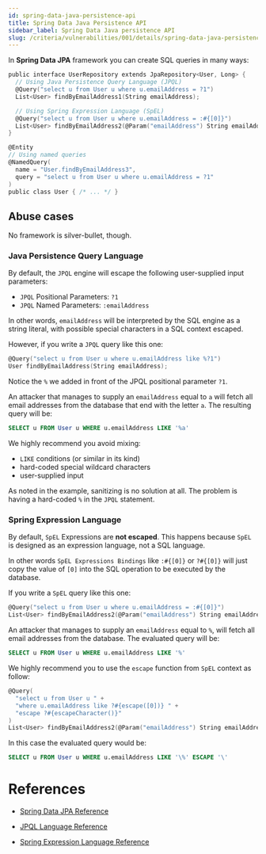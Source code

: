 ```yaml
---
id: spring-data-java-persistence-api
title: Spring Data Java Persistence API
sidebar_label: Spring Data Java persistence API
slug: /criteria/vulnerabilities/001/details/spring-data-java-persistence-api
---
```


In **Spring Data JPA** framework
you can create SQL queries in many ways:

```c {3,7,15}
public interface UserRepository extends JpaRepository<User, Long> {
  // Using Java Persistence Query Language (JPQL)
  @Query("select u from User u where u.emailAddress = ?1")
  List<User> findByEmailAddress1(String emailAddress);

  // Using Spring Expression Language (SpEL)
  @Query("select u from User u where u.emailAddress = :#{[0]}")
  List<User> findByEmailAddress2(@Param("emailAddress") String emailAddress);
}

@Entity
// Using named queries
@NamedQuery(
  name = "User.findByEmailAddress3",
  query = "select u from User u where u.emailAddress = ?1"
)
public class User { /* ... */ }
```

## Abuse cases

No framework is silver-bullet, though.

### Java Persistence Query Language

By default,
the `JPQL` engine will escape
the following user-supplied input parameters:
- `JPQL` Positional Parameters: `?1`
- `JPQL` Named Parameters: `:emailAddress`

In other words,
`emailAddress` will be interpreted
by the SQL engine as a string literal,
with possible special characters
in a SQL context escaped.

However,
if you write a `JPQL` query like this one:

```c {1}
@Query("select u from User u where u.emailAddress like %?1")
User findByEmailAddress(String emailAddress);
```

Notice the `%` we added
in front of the JPQL positional parameter `?1`.

An attacker that manages to supply
an `emailAddress` equal to `a`
will fetch all email addresses from the database
that end with the letter `a`.
The resulting query will be:

```sql
SELECT u FROM User u WHERE u.emailAddress LIKE '%a'
```

We highly recommend you avoid mixing:
- `LIKE` conditions (or similar in its kind)
- hard-coded special wildcard characters
- user-supplied input

As noted in the example,
sanitizing is no solution at all.
The problem is having a hard-coded `%` in the `JPQL` statement.

### Spring Expression Language

By default,
`SpEL` Expressions are **not escaped**.
This happens because `SpEL` is designed
as an expression language,
not a SQL language.

In other words `SpEL Expressions Bindings`
like `:#{[0]}` or `?#{[0]}`
will just copy the value of `[0]`
into the SQL operation
to be executed by the database.

If you write a `SpEL` query like this one:

```c
@Query("select u from User u where u.emailAddress = :#{[0]}")
List<User> findByEmailAddress2(@Param("emailAddress") String emailAddress);
```

An attacker that manages to supply an `emailAddress` equal to `%`,
will fetch all email addresses from the database.
The evaluated query will be:

```sql
SELECT u FROM User u WHERE u.emailAddress LIKE '%'
```

We highly recommend you to use the `escape` function
from `SpEL` context as follow:

```c {3-4}
@Query(
  "select u from User u " +
  "where u.emailAddress like ?#{escape([0])} " +
  "escape ?#{escapeCharacter()}"
)
List<User> findByEmailAddress2(@Param("emailAddress") String emailAddress);
```

In this case the evaluated query would be:

```sql
SELECT u FROM User u WHERE u.emailAddress LIKE '\%' ESCAPE '\'
```

# References

- [Spring Data JPA Reference](https://docs.spring.io/spring-data/jpa/docs/current/reference/html/#jpa.query-methods.at-query)

- [JPQL Language Reference](https://docs.oracle.com/cd/E11035_01/kodo41/full/html/ejb3_langref.html)

- [Spring Expression Language Reference](https://docs.spring.io/spring-integration/docs/5.3.0.RELEASE/reference/html/spel.html)
